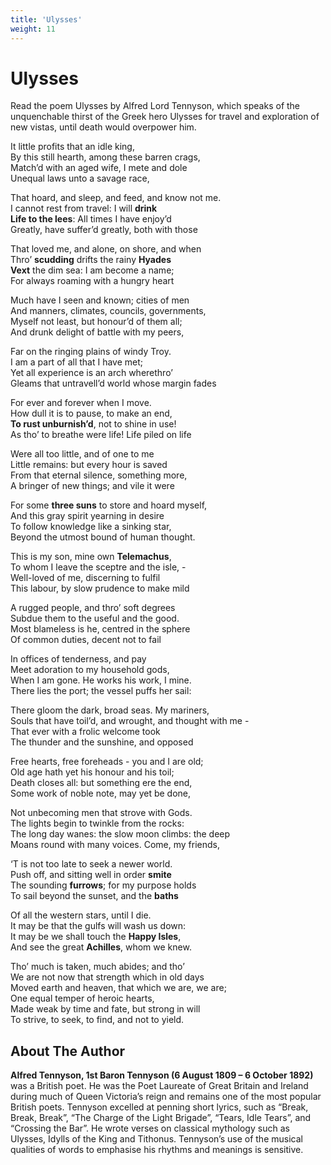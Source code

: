 ```yaml
---
title: 'Ulysses'
weight: 11
---
```


# Ulysses

Read the poem Ulysses by Alfred Lord Tennyson, which speaks of the unquenchable thirst of the Greek hero Ulysses for travel and exploration of new vistas, until death would overpower him.

It little profits that an idle king,\
By this still hearth, among these barren crags,\
Match’d with an aged wife, I mete and dole\
Unequal laws unto a savage race,

That hoard, and sleep, and feed, and know not me.\
I cannot rest from travel: I will **drink**\
**Life to the lees**: All times I have enjoy’d\
Greatly, have suffer’d greatly, both with those

That loved me, and alone, on shore, and when\
Thro’ **scudding** drifts the rainy **Hyades**\
**Vext** the dim sea: I am become a name;\
For always roaming with a hungry heart

Much have I seen and known; cities of men\
And manners, climates, councils, governments,\
Myself not least, but honour’d of them all;\
And drunk delight of battle with my peers,

Far on the ringing plains of windy Troy.\
I am a part of all that I have met;\
Yet all experience is an arch wherethro’\
Gleams that untravell’d world whose margin fades

For ever and forever when I move.\
How dull it is to pause, to make an end,\
**To rust unburnish’d**, not to shine in use!\
As tho’ to breathe were life! Life piled on life 

Were all too little, and of one to me\
Little remains: but every hour is saved\
From that eternal silence, something more,\
A bringer of new things; and vile it were 

For some **three suns** to store and hoard myself,\
And this gray spirit yearning in desire\
To follow knowledge like a sinking star,\
Beyond the utmost bound of human thought.

This is my son, mine own **Telemachus**,\
To whom I leave the sceptre and the isle, -\
Well-loved of me, discerning to fulfil\
This labour, by slow prudence to make mild

A rugged people, and thro’ soft degrees\
Subdue them to the useful and the good.\
Most blameless is he, centred in the sphere\
Of common duties, decent not to fail

In offices of tenderness, and pay\
Meet adoration to my household gods,\
When I am gone. He works his work, I mine.\
There lies the port; the vessel puffs her sail: 

There gloom the dark, broad seas. My mariners,\
Souls that have toil’d, and wrought, and thought with me -\
That ever with a frolic welcome took\
The thunder and the sunshine, and opposed 

Free hearts, free foreheads - you and I are old;\
Old age hath yet his honour and his toil;\
Death closes all: but something ere the end,\
Some work of noble note, may yet be done, 

Not unbecoming men that strove with Gods.\
The lights begin to twinkle from the rocks:\
The long day wanes: the slow moon climbs: the deep\
Moans round with many voices. Come, my friends,

‘T is not too late to seek a newer world.\
Push off, and sitting well in order **smite**\
The sounding **furrows**; for my purpose holds\
To sail beyond the sunset, and the **baths** 

Of all the western stars, until I die.\
It may be that the gulfs will wash us down:\
It may be we shall touch the **Happy Isles**,\
And see the great **Achilles**, whom we knew.

Tho’ much is taken, much abides; and tho’\
We are not now that strength which in old days\
Moved earth and heaven, that which we are, we are;\
One equal temper of heroic hearts,\
Made weak by time and fate, but strong in will\
To strive, to seek, to find, and not to yield.


## About The Author

**Alfred Tennyson, 1st Baron Tennyson (6 August 1809 – 6 October 1892)** was a British poet. He was the Poet Laureate of Great Britain and Ireland during much of Queen Victoria’s reign and remains one of the most popular British poets. Tennyson excelled at penning short lyrics, such as “Break, Break, Break”, “The Charge of the Light Brigade”, “Tears, Idle Tears”, and “Crossing the Bar”. He wrote verses on classical mythology such as Ulysses, Idylls of the King and Tithonus. Tennyson’s use of the musical qualities of words to emphasise his rhythms and meanings is sensitive. 

